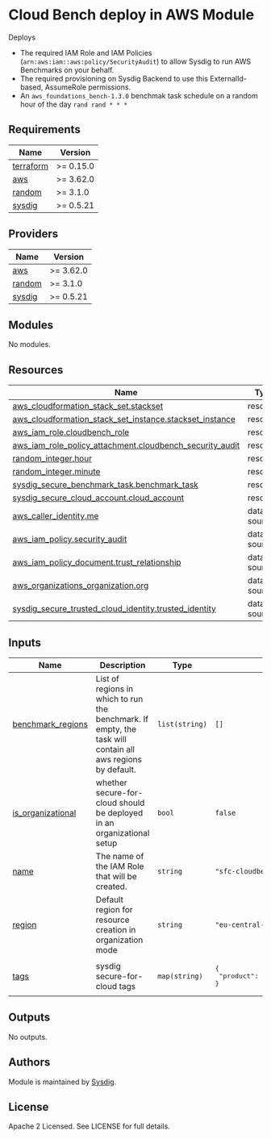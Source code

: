 # Cloud Bench deploy in AWS Module

Deploys

- The required IAM Role and IAM Policies (`arn:aws:iam::aws:policy/SecurityAudit`)  to allow Sysdig to run AWS Benchmarks on your behalf.
- The required provisioning on Sysdig Backend to use this ExternalId-based, AssumeRole permissions.
- An `aws_foundations_bench-1.3.0` benchmak task schedule on a random hour of the day `rand rand * * *`



<!-- BEGINNING OF PRE-COMMIT-TERRAFORM DOCS HOOK -->
## Requirements

| Name | Version |
|------|---------|
| <a name="requirement_terraform"></a> [terraform](#requirement\_terraform) | >= 0.15.0 |
| <a name="requirement_aws"></a> [aws](#requirement\_aws) | >= 3.62.0 |
| <a name="requirement_random"></a> [random](#requirement\_random) | >= 3.1.0 |
| <a name="requirement_sysdig"></a> [sysdig](#requirement\_sysdig) | >= 0.5.21 |

## Providers

| Name | Version |
|------|---------|
| <a name="provider_aws"></a> [aws](#provider\_aws) | >= 3.62.0 |
| <a name="provider_random"></a> [random](#provider\_random) | >= 3.1.0 |
| <a name="provider_sysdig"></a> [sysdig](#provider\_sysdig) | >= 0.5.21 |

## Modules

No modules.

## Resources

| Name | Type |
|------|------|
| [aws_cloudformation_stack_set.stackset](https://registry.terraform.io/providers/hashicorp/aws/latest/docs/resources/cloudformation_stack_set) | resource |
| [aws_cloudformation_stack_set_instance.stackset_instance](https://registry.terraform.io/providers/hashicorp/aws/latest/docs/resources/cloudformation_stack_set_instance) | resource |
| [aws_iam_role.cloudbench_role](https://registry.terraform.io/providers/hashicorp/aws/latest/docs/resources/iam_role) | resource |
| [aws_iam_role_policy_attachment.cloudbench_security_audit](https://registry.terraform.io/providers/hashicorp/aws/latest/docs/resources/iam_role_policy_attachment) | resource |
| [random_integer.hour](https://registry.terraform.io/providers/hashicorp/random/latest/docs/resources/integer) | resource |
| [random_integer.minute](https://registry.terraform.io/providers/hashicorp/random/latest/docs/resources/integer) | resource |
| [sysdig_secure_benchmark_task.benchmark_task](https://registry.terraform.io/providers/sysdiglabs/sysdig/latest/docs/resources/secure_benchmark_task) | resource |
| [sysdig_secure_cloud_account.cloud_account](https://registry.terraform.io/providers/sysdiglabs/sysdig/latest/docs/resources/secure_cloud_account) | resource |
| [aws_caller_identity.me](https://registry.terraform.io/providers/hashicorp/aws/latest/docs/data-sources/caller_identity) | data source |
| [aws_iam_policy.security_audit](https://registry.terraform.io/providers/hashicorp/aws/latest/docs/data-sources/iam_policy) | data source |
| [aws_iam_policy_document.trust_relationship](https://registry.terraform.io/providers/hashicorp/aws/latest/docs/data-sources/iam_policy_document) | data source |
| [aws_organizations_organization.org](https://registry.terraform.io/providers/hashicorp/aws/latest/docs/data-sources/organizations_organization) | data source |
| [sysdig_secure_trusted_cloud_identity.trusted_identity](https://registry.terraform.io/providers/sysdiglabs/sysdig/latest/docs/data-sources/secure_trusted_cloud_identity) | data source |

## Inputs

| Name | Description | Type | Default | Required |
|------|-------------|------|---------|:--------:|
| <a name="input_benchmark_regions"></a> [benchmark\_regions](#input\_benchmark\_regions) | List of regions in which to run the benchmark. If empty, the task will contain all aws regions by default. | `list(string)` | `[]` | no |
| <a name="input_is_organizational"></a> [is\_organizational](#input\_is\_organizational) | whether secure-for-cloud should be deployed in an organizational setup | `bool` | `false` | no |
| <a name="input_name"></a> [name](#input\_name) | The name of the IAM Role that will be created. | `string` | `"sfc-cloudbench"` | no |
| <a name="input_region"></a> [region](#input\_region) | Default region for resource creation in organization mode | `string` | `"eu-central-1"` | no |
| <a name="input_tags"></a> [tags](#input\_tags) | sysdig secure-for-cloud tags | `map(string)` | <pre>{<br>  "product": "sysdig-secure-for-cloud"<br>}</pre> | no |

## Outputs

No outputs.
<!-- END OF PRE-COMMIT-TERRAFORM DOCS HOOK -->

## Authors

Module is maintained by [Sysdig](https://sysdig.com).

## License

Apache 2 Licensed. See LICENSE for full details.
